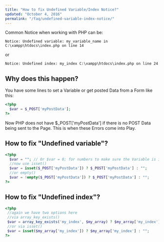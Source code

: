 ```yaml
---
title: "How to fix Undefined Variable/Index Notice?"
updated: "October 4, 2016"
permalink: "/faq/undefined-variable-index-notice/"
---
```


Common Notice when working with PHP can be:

```
Notice: Undefined variable: my_variable_name in C:\xampp\htdocs\index.php on line 14
```

or

```
Notice: Undefined index: my_index C:\xampp\htdocs\index.php on line 24
```

## Why does this happen?

You have some lines to set a Variable or get posted Data from a Form like this:

```php
<?php
  $var = $_POST['myPostData'];
?>
```

Now PHP does not have $_POST['myPostData'] if there is no POST Data being sent to the Page. This is when these Errors come into Play.


## How to fix "Undefined variable"?

```php
<?php
  $var = ""; // Or $var = 0; for numbers to make sure the Variable is initialised
  //now use isset()
  $var = isset($_POST['myPostData']) ? $_POST['myPostData'] : "";
  //or empty()
  $var = !empty($_POST['myPostData']) ? $_POST['myPostData'] : "";
?>
```

## How to fix "Undefined index"?

```php
<?php
 //again we have two options here
 //via array_key_exists()
 $var = array_key_exists('my_index', $my_array) ? $my_array['my_index'] : "";
 //or via isset()
 $var = isset($my_array['my_index']) ? $my_array['my_index'] : "";
?>
```
